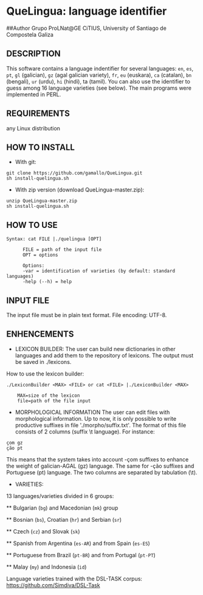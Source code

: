 # QueLingua: language identifier

##Author
Grupo ProLNat@GE
CiTIUS, University of Santiago de Compostela
Galiza


## DESCRIPTION
This software contains a language indentifier for several languages:  `en`, `es`, `pt`, `gl` (galician), `gz` (agal galician variety), `fr`, `eu` (euskara), `ca` (catalan), `bn` (bengali), `ur` (urdu), `hi` (hindi), ta (tamil). You can also use the identifier to guess among 16 language varieties  (see below).
The main programs  were implemented in PERL.


## REQUIREMENTS
any Linux distribution


## HOW TO INSTALL
* With git:
```
git clone https://github.com/gamallo/QueLingua.git
sh install-quelingua.sh
```
* With zip version (download QueLingua-master.zip):
```
unzip QueLingua-master.zip
sh install-quelingua.sh
```

## HOW TO USE 

```
Syntax: cat FILE |./quelingua [OPT]
      
      FILE = path of the input file 
      OPT = options

      Options:
      -var = identification of varieties (by default: standard languages)
      -help (--h) = help
```       

## INPUT FILE

The input file must be in plain text format. 
File encoding: UTF-8.


## ENHENCEMENTS

* LEXICON BUILDER:
The user can build new dictionaries in other languages and add them to the repository of lexicons. The output must be saved in ./lexicons.

How to use the lexicon builder:

```
./LexiconBuilder <MAX> <FILE> or cat <FILE> |./LexiconBuilder <MAX> 

	MAX=size of the lexicon
	file=path of the file input
```        

* MORPHOLOGICAL INFORMATION
The user can edit files with morphological information. Up to now, it is only possible to write productive suffixes in file './morpho/suffix.txt'. The format of this file consists of 2 columns (suffix \t language). For instance:

```
çom	gz
ção	pt
```
This means that the system takes into account -çom suffixes to enhance the weight of galician-AGAL (gz) language. The same for -ção suffixes and Portuguese (pt) language. The two columns are separated by tabulation (\t). 	
	
* VARIETIES:

13 languages/varieties divided in 6 groups: 

 ** Bulgarian (`bg`) and  Macedonian (`mk`) group

 ** Bosnian (`bs`), Croatian (`hr`) and Serbian (`sr`)

 ** Czech (`cz`) and  Slovak (`sk`)

 ** Spanish from Argentina (`es-AR`) and from Spain (`es-ES`)

 ** Portuguese from Brazil (`pt-BR`) and from Portugal (`pt-PT`)

 ** Malay (`my`) and Indonesia (`id`)

Language varieties trained with the DSL-TASK corpus: https://github.com/Simdiva/DSL-Task
	 

